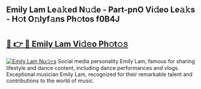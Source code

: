 ## Emily Lam Le𝚊𝚔ed N𝚞𝚍e - Part-pnO Vi𝚍eo Le𝚊𝚔s - H𝚘t O𝚗lyf𝚊ns Ph𝚘tos f0B4J

# <h2><a href="http://hf414cq.feru.top/?c=Emily+Lam">🔗 👉 🔴 Emily Lam Vi𝚍𝚎o Ph𝚘t𝚘𝚜</a></h2>

[![Emily Lam Nu𝚍𝚎s](https://i.imgur.com/0TWrTi3.gif)](http://hf414cq.feru.top/?c=Emily+Lam)
Social media personality Emily Lam, famous for sharing lifestyle and dance content, including dance performances and vlogs. Exceptional musician Emily Lam, recognized for their remarkable talent and contributions to the world of music. 
